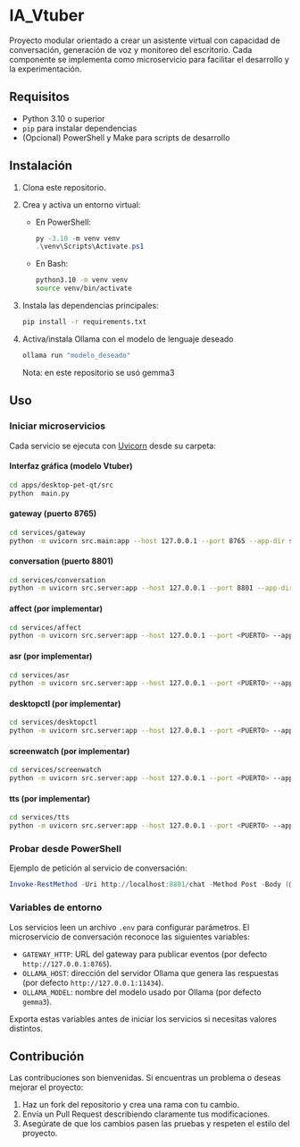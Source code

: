 # IA_Vtuber

Proyecto modular orientado a crear un asistente virtual con capacidad de conversación, generación de voz y monitoreo del escritorio. Cada componente se implementa como microservicio para facilitar el desarrollo y la experimentación.

## Requisitos

- Python 3.10 o superior
- `pip` para instalar dependencias
- (Opcional) PowerShell y Make para scripts de desarrollo

## Instalación

1. Clona este repositorio.
2. Crea y activa un entorno virtual:
   - En PowerShell:
     ```powershell
     py -3.10 -m venv venv
     .\venv\Scripts\Activate.ps1
     ```
   - En Bash:
     ```bash
     python3.10 -m venv venv
     source venv/bin/activate
     ```
3. Instala las dependencias principales:
   ```bash
   pip install -r requirements.txt
   ```

4. Activa/instala Ollama con el modelo de lenguaje deseado
   ```bash
   ollama run "modelo_deseado"
   ```
   Nota: en este repositorio se usó gemma3

## Uso

### Iniciar microservicios
Cada servicio se ejecuta con [Uvicorn](https://www.uvicorn.org/) desde su carpeta:

#### Interfaz gráfica (modelo Vtuber)
```bash
cd apps/desktop-pet-qt/src
python  main.py  
```

#### gateway (puerto 8765)
```bash
cd services/gateway
python -m uvicorn src.main:app --host 127.0.0.1 --port 8765 --app-dir src
```

#### conversation (puerto 8801)
```bash
cd services/conversation
python -m uvicorn src.server:app --host 127.0.0.1 --port 8801 --app-dir src
```

#### affect (por implementar)
```bash
cd services/affect
python -m uvicorn src.server:app --host 127.0.0.1 --port <PUERTO> --app-dir src
```

#### asr (por implementar)
```bash
cd services/asr
python -m uvicorn src.server:app --host 127.0.0.1 --port <PUERTO> --app-dir src
```

#### desktopctl (por implementar)
```bash
cd services/desktopctl
python -m uvicorn src.server:app --host 127.0.0.1 --port <PUERTO> --app-dir src
```

#### screenwatch (por implementar)
```bash
cd services/screenwatch
python -m uvicorn src.server:app --host 127.0.0.1 --port <PUERTO> --app-dir src
```

#### tts (por implementar)
```bash
cd services/tts
python -m uvicorn src.server:app --host 127.0.0.1 --port <PUERTO> --app-dir src
```

### Probar desde PowerShell
Ejemplo de petición al servicio de conversación:

```powershell
Invoke-RestMethod -Uri http://localhost:8801/chat -Method Post -Body (@{text = 'Hola'} | ConvertTo-Json) -ContentType 'application/json'
```

### Variables de entorno
Los servicios leen un archivo `.env` para configurar parámetros. El microservicio de conversación reconoce las siguientes variables:

* `GATEWAY_HTTP`: URL del gateway para publicar eventos (por defecto `http://127.0.0.1:8765`).
* `OLLAMA_HOST`: dirección del servidor Ollama que genera las respuestas (por defecto `http://127.0.0.1:11434`).
* `OLLAMA_MODEL`: nombre del modelo usado por Ollama (por defecto `gemma3`).

Exporta estas variables antes de iniciar los servicios si necesitas valores distintos.

## Contribución

Las contribuciones son bienvenidas. Si encuentras un problema o deseas mejorar el proyecto:

1. Haz un fork del repositorio y crea una rama con tu cambio.
2. Envía un Pull Request describiendo claramente tus modificaciones.
3. Asegúrate de que los cambios pasen las pruebas y respeten el estilo del proyecto.
